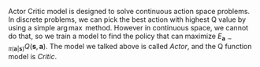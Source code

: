 Actor Critic model is designed to solve continuous action space problems.
In discrete problems, we can pick the best action with highest Q value by using a simple $\arg\max$ method. However in continuous space, we cannot do that, so we train a model to find the policy that can maximize $E_{\mathbf{a}\sim \pi(\mathbf{a}|\mathbf{s})}Q(\mathbf{s},\mathbf{a})$.
The model we talked above is called *Actor*, and the Q function model is *Critic*.
